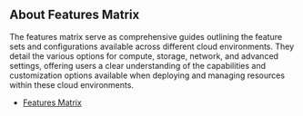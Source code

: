 ## About Features Matrix

The features matrix serve as comprehensive guides outlining the feature sets and configurations available across different cloud environments. They detail the various options for compute, storage, network, and advanced settings, offering users a clear understanding of the capabilities and customization options available when deploying and managing resources within these cloud environments.

* [Features Matrix](https://365.kdocs.cn/l/caXGU6AWwmB2)

